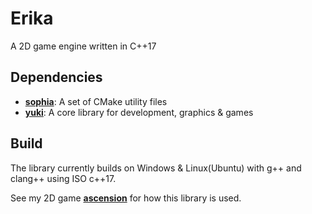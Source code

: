 # Erika
A 2D game engine written in C++17 

## Dependencies
- [**sophia**](../sophia): A set of CMake utility files
- [**yuki**](../yuki): A core library for development, graphics & games

## Build
The library currently builds on Windows & Linux(Ubuntu) with g++ and clang++ using ISO c++17.

See my 2D game [**ascension**](https://github.com/r-ggraham/ascension) for how this library is used.
